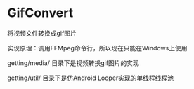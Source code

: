 # GifConvert


将视频文件转换成gif图片

实现原理：调用FFMpeg命令行，所以现在只能在Windows上使用

getting/media/ 目录下是视频转换gif图片的实现

getting/util/ 目录下是仿Android Looper实现的单线程线程池
